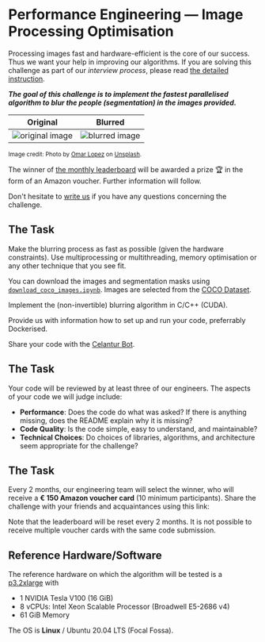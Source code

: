 Performance Engineering &mdash; Image Processing Optimisation
==============================================================

Processing images fast and hardware-efficient is the core of our success.
Thus we want your help in improving our algorithms.
If you are solving this challenge as part of our *interview process*, please read [the detailed instruction](Hiring.md).  

***The goal of this challenge is to implement the fastest parallelised algorithm to blur the people (segmentation) in the images provided.***

<table>
<thead>
  <tr>
    <th>Original</th>
    <th>Blurred</th>
  </tr>
</thead>
<tbody>
  <tr>
    <td><img src="assets/sample/original.jpeg" alt="original image"></td>
    <td><img src="assets/sample/blurred.jpeg" alt="blurred image"></td>
  </tr>
</tbody>
</table>

<small>Image credit: Photo by [Omar Lopez](https://unsplash.com/photos/rwF_pJRWhAI) on [Unsplash](https://unsplash.com/).</small>

The winner of [the monthly leaderboard](./Leaderboard.md) will be awarded a prize 🏆 in the form of an Amazon voucher. Further information will follow.

Don't hesitate to [write us](mailto:hello@celantur.com) if you have any questions concerning the challenge.

The Task
--------

Make the blurring process as fast as possible (given the hardware constraints). 
Use multiprocessing or multithreading, memory optimisation or any other technique that you see fit. 

You can download the images and segmentation masks using [`download_coco_images.ipynb`](./download_coco_images.ipynb).
Images are selected from the [COCO Dataset](https://cocodataset.org/#explore).

Implement the (non-invertible) blurring algorithm in C/C++ (CUDA).
<!--The COCO API provides [C code](https://github.com/cocodataset/cocoapi/blob/master/common/maskApi.c) to turn the segmentation annotation into binary mask (numpy 2D array), cf [coco.py](https://github.com/cocodataset/cocoapi/blob/8c9bcc3cf640524c4c20a9c40e89cb6a2f2fa0e9/PythonAPI/pycocotools/coco.py#L434).-->

Provide us with information how to set up and run your code, preferrably Dockerised.

Share your code with the [Celantur Bot](https://github.com/celantor).

The Task
--------

Your code will be reviewed by at least three of our engineers. The aspects of your code we will judge include:
- **Performance**: Does the code do what was asked? If there is anything missing, does the README explain why it is missing?
- **Code Quality**: Is the code simple, easy to understand, and maintainable?
- **Technical Choices**: Do choices of libraries, algorithms, and architecture seem appropriate for the challenge?

The Task
--------

Every 2 months, our engineering team will select the winner, who will receive a **€ 150 Amazon voucher card** (10 minimum participants). Share the challenge with your friends and acquaintances using this link:  

Note that the leaderboard will be reset every 2 months. It is not possible to receive multiple voucher cards with the same code submission.

Reference Hardware/Software
------------

The reference hardware on which the algorithm will be tested is a [p3.2xlarge](https://aws.amazon.com/ec2/instance-types/#Accelerated_Computing) with
- 1 NVIDIA Tesla V100 (16 GiB)
- 8 vCPUs: Intel Xeon Scalable Processor (Broadwell E5-2686 v4)
- 61 GiB Memory

The OS is **Linux** / Ubuntu 20.04 LTS (Focal Fossa). 

